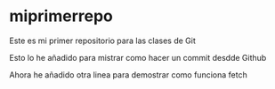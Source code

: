 # miprimerrepo
Este es mi primer repositorio para las clases de Git

Esto lo he añadido para mistrar como hacer un commit desdde Github

Ahora he añadido otra linea para demostrar como funciona fetch
